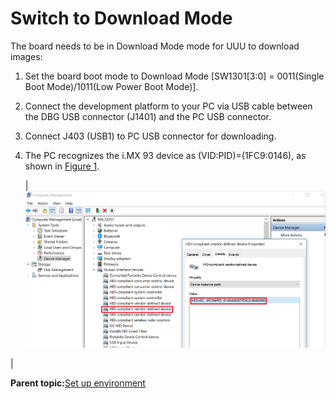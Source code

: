 # Switch to Download Mode

The board needs to be in Download Mode mode for UUU to download images:

1.  Set the board boot mode to Download Mode \[SW1301\[3:0\] = 0011\(Single Boot Mode\)/1011\(Low Power Boot Mode\)\].
2.  Connect the development platform to your PC via USB cable between the DBG USB connector \(J1401\) and the PC USB connector.
3.  Connect J403 \(USB1\) to PC USB connector for downloading.
4.  The PC recognizes the i.MX 93 device as \(VID:PID\)=\(1FC9:0146\), as shown in [Figure 1](switch_to_download_mode.md#DEVICEMANAGER).

    |![](../images/device_shown_in_device_manager_download_mode_8mp.png "Device as shown in Device Manager")

|


**Parent topic:**[Set up environment](../topics/set_up_environment.md)

